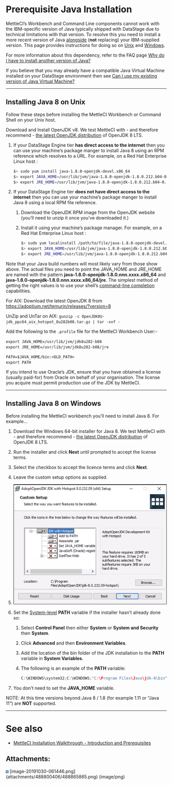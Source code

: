 # Prerequisite Java Installation

MettleCI’s Workbench and Command Line components cannot work with the
IBM-specific version of Java typically shipped with DataStage due to
technical limitations with that version. To resolve this you need to
install a more recent version of Java <u>alongside</u> (**not**
replacing) your IBM-supplied version. This page provides instructions
for doing so on <a
href="https://datamigrators.atlassian.net/wiki/spaces/MCIDOC/pages/488800406/Prerequisite+Java+Installation#Installing-Java-v1.8-on-Unix"
rel="nofollow">Unix</a> and <a
href="https://datamigrators.atlassian.net/wiki/spaces/MCIDOC/pages/488800406/Prerequisite+Java+Installation#Installing-Java-v1.8-on-Windows"
rel="nofollow">Windows</a>.

For more information about this dependency, refer to the FAQ page <a
href="https://datamigrators.atlassian.net/wiki/spaces/MCIDOC/pages/466485268/Why+do+I+have+to+install+another+version+of+Java"
rel="nofollow">Why do I have to install another version of Java?</a>

If you believe that you may already have a compatible Java Virtual
Machine installed on your DataStage environment then see <a
href="https://datamigrators.atlassian.net/wiki/spaces/MCIDOC/pages/1031897089/Can+I+use+my+existing+version+of+Java+Virtual+Machine"
rel="nofollow">Can I use my existing version of Java Virtual
Machine?</a>

------------------------------------------------------------------------

## Installing Java 8 on Unix

Follow these steps before installing the MettleCI Workbench or Command
Shell on your Unix host.

Download and Install OpenJDK v8. We test MettleCI with - and therefore
recommend - <a href="https://adoptium.net/temurin/releases/?version=8"
rel="nofollow">the latest OpenJDK distribution</a> of OpenJDK 8 LTS.

1.  If your DataStage Engine tier **has direct access to the internet**
    then you can use your machine’s package manger to install Java 8
    using an RPM reference which resolves to a URL. For example, on a
    Red Hat Enterprise Linux host :

    ``` bash
    $> sudo yum install java-1.8.0-openjdk-devel.x86_64
    $> export JAVA_HOME=/usr/lib/jvm/java-1.8.0-openjdk-1.8.0.212.b04-0.el6_10.x86_64
    $> export JRE_HOME=/usr/lib/jvm/java-1.8.0-openjdk-1.8.0.212.b04-0.el6_10.x86_64/jre
    ```

2.  If your DataStage Engine tier **does not have direct access to the
    internet** then you can use your machine’s package manger to install
    Java 8 using a local RPM file reference.

    1.  Download the OpenJDK RPM image from the OpenJDK website (you’ll
        need to unzip it once you’ve downloaded it.)

    2.  Install it using your machine’s package manager. For example, on
        a Red Hat Enterprise Linux host :

        ``` bash
        $> sudo yum localinstall /path/to/file/java-1.8.0-openjdk-devel.x86_64
        $> export JAVA_HOME=/usr/lib/jvm/java-1.8.0-openjdk-1.8.0.212.b04-0.el6_10.x86_64
        $> export JRE_HOME=/usr/lib/jvm/java-1.8.0-openjdk-1.8.0.212.b04-0.el6_10.x86_64/jre
        ```

Note that your Java build numbers will most likely vary from those show
above. The actual files you need to point the JAVA_HOME and JRE_HOME are
named with the pattern **java-1.8.0-openjdk-1.8.0.nnn.xxxx.x86_64** and
**java-1.8.0-openjdk-1.8.0.nnn.xxxx.x86_64/jre**. The simplest method of
getting the right values is to use your shell’s
<a href="https://en.wikipedia.org/wiki/Command-line_completion"
rel="nofollow">command-line completion</a> capabilities.

For AIX: Download the latest OpenJDK 8 from
<a href="https://adoptium.net/temurin/releases/?version=8"
rel="nofollow">https://adoptium.net/temurin/releases/?version=8</a>

UnZip and UnTar on AIX:
`gunzip -c OpenJDK8U-jdk_ppc64_aix_hotspot_8u282b08.tar.gz | tar -xvf -`

Add the following to the `.profile` file for the MettleCI Workbench
User:-

`export JAVA_HOME=/usr/lib/jvm/jdk8u282-b08`  
`export JRE_HOME=/usr/lib/jvm/jdk8u282-b08/jre`

`PATH=$JAVA_HOME/bin:<OLD_PATH>`  
`export PATH`

If you intend to use Oracle’s JDK, ensure that you have obtained a
license (usually paid-for) from Oracle on behalf of your organisation.
The license you acquire must permit production use of the JDK by
MettleCI.

------------------------------------------------------------------------

## Installing Java 8 on Windows

Before installing the MettleCI workbench you’ll need to install Java 8.
For example…

1.  Download the Windows 64-bit installer for Java 8. We test MettleCI
    with - and therefore recommend -
    <a href="https://adoptium.net/temurin/releases/?version=8"
    rel="nofollow">the latest OpenJDK distribution</a> of OpenJDK 8 LTS.

2.  Run the installer and click **Next** until prompted to accept the
    license terms.

3.  Select the checkbox to accept the licence terms and click **Next**.

4.  Leave the custom setup options as supplied.

5.  <img src="attachments/488800406/488865865.png" class="image-center"
    loading="lazy" data-image-src="attachments/488800406/488865865.png"
    data-height="388" data-width="495" data-unresolved-comment-count="0"
    data-linked-resource-id="488865865" data-linked-resource-version="1"
    data-linked-resource-type="attachment"
    data-linked-resource-default-alias="image-20191030-061446.png"
    data-base-url="https://datamigrators.atlassian.net/wiki"
    data-linked-resource-content-type="image/png"
    data-linked-resource-container-id="488800406"
    data-linked-resource-container-version="24"
    data-media-id="78a5f5a0-ceab-4c9f-874f-4a54bf850f4a"
    data-media-type="file" />

6.  Set the <u>System-level</u> **PATH** variable if the installer
    hasn’t already done so:

    1.  Select **Control Panel** then either **System** or **System and
        Security** then **System**.

    2.  Click **Advanced** and then **Environment Variables**.

    3.  Add the location of the bin folder of the JDK installation to
        the **PATH** variable in **System Variables**.

    4.  The following is an example of the **PATH** variable:

        ``` java
        C:\WINDOWS\system32;C:\WINDOWS;"C:\Program Files\Java\jdk-8\bin"
        ```

7.  You don’t need to set the **JAVA_HOME** variable.

NOTE: At this time versions beyond Java 8 / 1.8 (for example 1.11 or
“Java 11”) are **NOT** supported.

------------------------------------------------------------------------

# See also

-   <a
    href="https://datamigrators.atlassian.net/wiki/spaces/MCIDOC/pages/2293497857/MettleCI+Installation+Walkthrough#Introduction-and-Prerequisites"
    rel="nofollow">MettleCI Installation Walkthrough - Introduction and
    Prerequisites</a>

## Attachments:

<img src="images/icons/bullet_blue.gif" width="8" height="8" />
[image-20191030-061446.png](attachments/488800406/488865865.png)
(image/png)  
